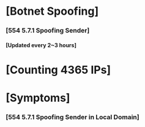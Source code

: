 # [Botnet Spoofing]
### [554 5.7.1 Spoofing Sender]
#### [Updated every 2~3 hours]

# [Counting 4365 IPs]

# [Symptoms] 
###   [554 5.7.1 Spoofing Sender in Local Domain]
